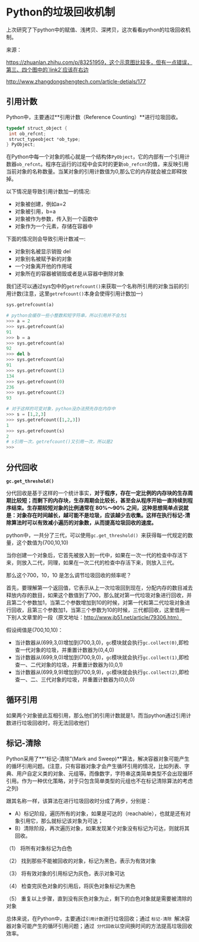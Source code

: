 

# Python的垃圾回收机制

上次研究了下python中的赋值、浅拷贝、深拷贝，这次看看python的垃圾回收机制。

来源：

https://zhuanlan.zhihu.com/p/83251959，这个示意图比较多，但有一点错误，第三、四个图中的`link2`应该在右边

http://www.zhangdongshengtech.com/article-detials/177



## 引用计数

Python中，主要通过**引用计数（Reference Counting）**进行垃圾回收。

```c
typedef struct_object {
 int ob_refcnt;
 struct_typeobject *ob_type;
} PyObject;
```

在Python中每一个对象的核心就是一个结构体`PyObject`，它的内部有一个引用计数器`ob_refcnt`。程序在运行的过程中会实时的更新`ob_refcnt`的值，来反映引用当前对象的名称数量。当某对象的引用计数值为0,那么它的内存就会被立即释放掉。

以下情况是导致引用计数加一的情况:

- 对象被创建，例如a=2
- 对象被引用，b=a
- 对象被作为参数，传入到一个函数中
- 对象作为一个元素，存储在容器中

下面的情况则会导致引用计数减一:

- 对象别名被显示销毁 del
- 对象别名被赋予新的对象
- 一个对象离开他的作用域
- 对象所在的容器被销毁或者是从容器中删除对象

我们还可以通过sys包中的`getrefcount()`来获取一个名称所引用的对象当前的引用计数(注意，这里`getrefcount()`本身会使得引用计数加一)

```python
sys.getrefcount(a)

# python会缓存一些小整数和短字符串，所以引用并不会为1
>>> a = 2
>>> sys.getrefcount(a)
91
>>> b = a
>>> sys.getrefcount(a)
92
>>> del b
>>> sys.getrefcount(a)
91
>>> sys.getrefcount(1)
134
>>> sys.getrefcount(0)
236
>>> sys.getrefcount(2)
93

# 对于这样的可变对象，python没办法预先存在内存中
>>> s = [1,2,3]
>>> sys.getrefcount([1,2,3])
1
>>> sys.getrefcount(s)
2
# s引用一次，getrefcount()又引用一次，所以是2
>>>

```



## 分代回收

**`gc.get_threshold()`**

分代回收是基于这样的一个统计事实，**对于程序，存在一定比例的内存块的生存周期比较短；而剩下的内存块，生存周期会比较长，甚至会从程序开始一直持续到程序结束。生存期较短对象的比例通常在 80%～90% 之间，这种思想简单点说就是：对象存在时间越长，越可能不是垃圾，应该越少去收集。这样在执行标记-清除算法时可以有效减小遍历的对象数，从而提高垃圾回收的速度。**

python中，一共分了三代，可以使用`gc.get_threshold() `来获得每一代规定的数量，这个数值为(700,10,10)

当你创建一个对象后，它首先被放入到一代中，如果在一次一代的检查中存活下来，则放入二代，同理，如果在一次二代的检查中存活下来，则放入三代。

那么这个700，10，10 是怎么调节垃圾回收的频率呢？

首先，要理解第一个返回值，它表示从上一次垃圾回到现在，分配内存的数目减去释放内存的数目，如果这个数值到了700，那么就对第一代垃圾对象进行回收，并且第二个参数加1，当第二个参数增加到10的时候，对第一代和第二代垃圾对象进行回收，且第三个参数加1，当第三个参数为10的时候，三代都回收，这里借用一下别人文章里的一段（原文地址：http://www.jb51.net/article/79306.htm）

假设阀值是(700,10,10)：

- 当计数器从(699,3,0)增加到(700,3,0)，`gc`模块就会执行`gc.collect(0)`,即检查一代对象的垃圾，并重置计数器为(0,4,0)
- 当计数器从(699,9,0)增加到(700,9,0)，`gc`模块就会执行`gc.collect(1)`,即检查一、二代对象的垃圾，并重置计数器为(0,0,1)
- 当计数器从(699,9,9)增加到(700,9,9)，`gc`模块就会执行`gc.collect(2)`,即检查一、二、三代对象的垃圾，并重置计数器为(0,0,0)

 

## 循环引用

如果两个对象彼此互相引用，那么他们的引用计数就是1，而当python通过引用计数进行垃圾回收时，将无法回收他们



## 标记-清除

Python采用了**“标记-清除”(Mark and Sweep)**算法，解决容器对象可能产生的循环引用问题。(注意，只有容器对象才会产生循环引用的情况，比如列表、字典、用户自定义类的对象、元组等。而像数字，字符串这类简单类型不会出现循环引用。作为一种优化策略，对于只包含简单类型的元组也不在标记清除算法的考虑之列)

跟其名称一样，该算法在进行垃圾回收时分成了两步，分别是：

- A）标记阶段，遍历所有的对象，如果是可达的（reachable），也就是还有对象引用它，那么就标记该对象为可达；
- B）清除阶段，再次遍历对象，如果发现某个对象没有标记为可达，则就将其回收。

（1） 将所有对象标记为白色

（2） 找到那些不能被回收的对象，标记为黑色，表示为有效对象

（3） 将有效对象的引用标记为灰色，表示对象可达

（4） 检查完灰色对象的引用后，将灰色对象标记为黑色

（5） 重复以上步骤，直到没有灰色对象为止，剩下的白色对象就是需要被清除的对象



总体来说，在Python中，主要通过`引用计数`进行垃圾回收；通过 `标记-清除 `解决容器对象可能产生的循环引用问题；通过` 分代回收`以空间换时间的方法提高垃圾回收效率。
